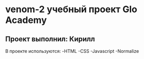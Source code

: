 # venom-2 учебный проект Glo Academy
## Проект выполнил: Кирилл

В проекте используются:
-HTML
-CSS
-Javascript
-Normalize
